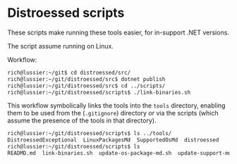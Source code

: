 # Distroessed scripts

These scripts make running these tools easier, for in-support .NET versions.

The script assume running on Linux.

Workflow:

```bash
rich@lussier:~/git$ cd distroessed/src/
rich@lussier:~/git/distroessed/src$ dotnet publish
rich@lussier:~/git/distroessed/src$ cd ../scripts/
rich@lussier:~/git/distroessed/scripts$ ./link-binaries.sh
```

This workflow symbolically links the tools into the `tools` directory, enabling them to be used from the (`.gitignore`) directory or via the scripts (which assume the presence of the tools in that directory).

```bash
rich@lussier:~/git/distroessed/scripts$ ls ../tools/
DistroessedExceptional  LinuxPackagesMd  SupportedOsMd  distroessed
rich@lussier:~/git/distroessed/scripts$ ls
READMD.md  link-binaries.sh  update-os-package-md.sh  update-support-md.sh
```
